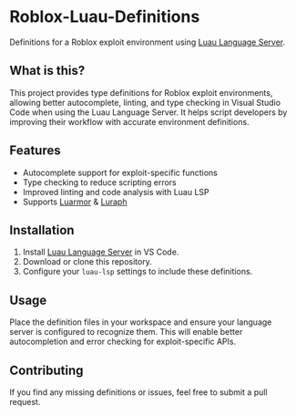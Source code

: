 # Roblox-Luau-Definitions

Definitions for a Roblox exploit environment using [Luau Language Server](https://marketplace.visualstudio.com/items?itemName=JohnnyMorganz.luau-lsp).

## What is this?

This project provides type definitions for Roblox exploit environments, allowing better autocomplete, linting, and type checking in Visual Studio Code when using the Luau Language Server. It helps script developers by improving their workflow with accurate environment definitions.

## Features

- Autocomplete support for exploit-specific functions
- Type checking to reduce scripting errors
- Improved linting and code analysis with Luau LSP
- Supports [Luarmor](https://docs.luarmor.net/) & [Luraph](https://lura.ph/dashboard/documents/macros)

## Installation

1. Install [Luau Language Server](https://marketplace.visualstudio.com/items?itemName=JohnnyMorganz.luau-lsp) in VS Code.
2. Download or clone this repository.
3. Configure your `luau-lsp` settings to include these definitions.

## Usage

Place the definition files in your workspace and ensure your language server is configured to recognize them. This will enable better autocompletion and error checking for exploit-specific APIs.

## Contributing
If you find any missing definitions or issues, feel free to submit a pull request.
